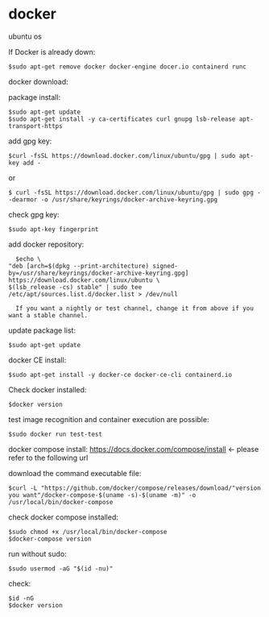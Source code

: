 # docker

ubuntu os

If Docker is already down:

    $sudo apt-get remove docker docker-engine docer.io containerd runc

docker download: 

  package install: 
  
    $sudo apt-get update
    $sudo apt-get install -y ca-certificates curl gnupg lsb-release apt-transport-https
    
  add gpg key:
  
    $curl -fsSL https://download.docker.com/linux/ubuntu/gpg | sudo apt-key add -
  or
    
    $ curl -fsSL https://download.docker.com/linux/ubuntu/gpg | sudo gpg --dearmor -o /usr/share/keyrings/docker-archive-keyring.gpg
    
  check gpg key:
    
    $sudo apt-key fingerprint 

  add docker repository:
  
      $echo \
    "deb [arch=$(dpkg --print-architecture) signed-by=/usr/share/keyrings/docker-archive-keyring.gpg] https://download.docker.com/linux/ubuntu \
    $(lsb_release -cs) stable" | sudo tee /etc/apt/sources.list.d/docker.list > /dev/null
  
      If you want a nightly or test channel, change it from above if you want a stable channel.

  update package list:
  
    $sudo apt-get update

  docker CE install:
  
    $sudo apt-get install -y docker-ce docker-ce-cli containerd.io

  Check docker installed: 
    
    $docker version

  test image recognition and container execution are possible:
    
    $sudo docker run test-test 

docker compose install:
  https://docs.docker.com/compose/install <- please refer to the following url
  
  download the command executable file:
    
    $curl -L "https://github.com/docker/compose/releases/download/"version you want"/docker-compose-$(uname -s)-$(uname -m)" -o /usr/local/bin/docker-compose

  check docker compose installed:
    
    $sudo chmod +x /usr/local/bin/docker-compose
    $docker-compose version

  run without sudo:
    
    $sudo usermod -aG "$(id -nu)"

  check:
    
    $id -nG
    $docker version
